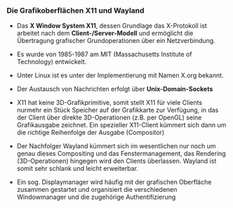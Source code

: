 ### Die Grafikoberflächen X11 und Wayland

* Das **X Window System X11**, dessen Grundlage das X-Protokoll ist  arbeitet nach dem **Client-/Server-Modell** und ermöglicht die Übertragung grafischer Grundoperationen über ein Netzverbindung.

* Es wurde von 1985-1987 am MIT \(Massachusetts Institute of Technology\) entwickelt.

* Unter Linux ist es unter der Implementierung mit Namen X.org bekannt.

* Der Austausch von Nachrichten erfolgt über **Unix-Domain-Sockets**

* X11 hat keine 3D-Grafikprimitive, somit stellt X11 für viele Clients nurmehr ein Stück Speicher auf der Grafikkarte zur Verfügung, in das der Client über direkte 3D-Operationen \(z.B. per OpenGL\) seine Grafikausgabe zeichnet.
Ein spezieller X11-Client kümmert sich dann um die richtige Reihenfolge der Ausgabe (Compositor)

* Der Nachfolger Wayland kümmert sich im wesentlichen nur noch um genau dieses Compositing und das Fenstermanagement, das Rendering (3D-Operationen) hingegen wird den Clients überlassen. Wayland ist somit sehr schlank und leicht erweiterbar.

* Ein sog. Displaymanager wird häufig mit der grafischen Oberfläche zusammen gestartet und organisiert die verschiedenen Windowmanager und die zugehörige Authentifizierung


